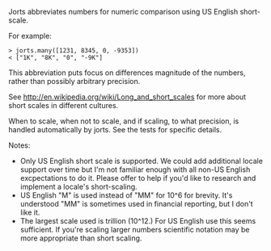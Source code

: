 Jorts abbreviates numbers for numeric comparison using US English short-scale.

For example:

    > jorts.many([1231, 8345, 0, -9353])
    < ["1K", "8K", "0", "-9K"]

This abbreviation puts focus on differences magnitude of the numbers, rather than possibly arbitrary precision.

See http://en.wikipedia.org/wiki/Long_and_short_scales for more about short scales in different cultures.

When to scale, when not to scale, and if scaling, to what precision, is handled automatically by jorts. See the tests for specific details.

Notes:

- Only US English short scale is supported. We could add additional locale support over time but I'm not familiar enough with all non-US English excpectations to do it. Please offer to help if you'd like to research and implement a locale's short-scaling.
- US English "M" is used instead of "MM" for 10^6 for brevity. It's understood "MM" is sometimes used in financial reporting, but I don't like it.
- The largest scale used is trillion (10^12.) For US English use this seems sufficient. If you're scaling larger numbers scientific notation may be more appropriate than short scaling.
